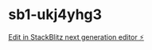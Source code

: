 # sb1-ukj4yhg3

[Edit in StackBlitz next generation editor ⚡️](https://stackblitz.com/~/github.com/kokiiwa/sb1-ukj4yhg3)